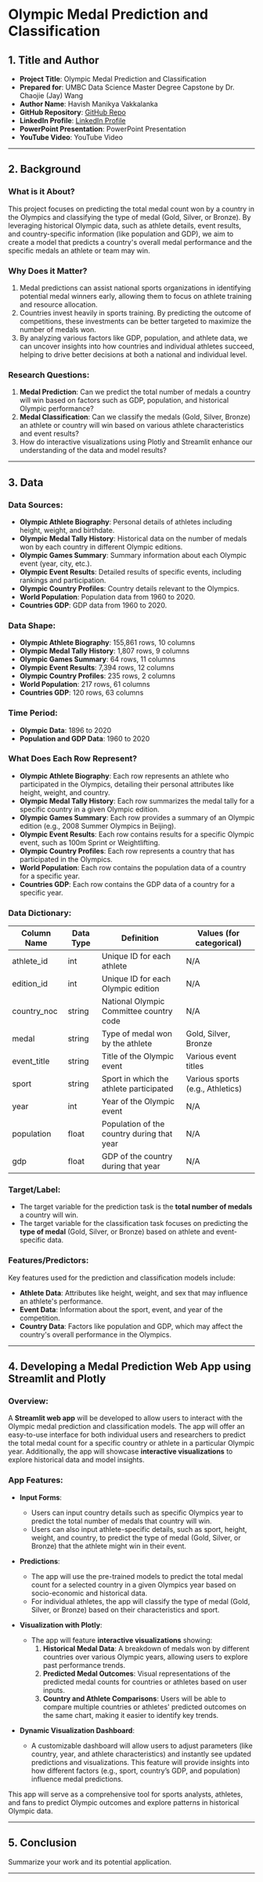 # Olympic Medal Prediction and Classification

## 1. Title and Author

* **Project Title**: Olympic Medal Prediction and Classification
* **Prepared for**: UMBC Data Science Master Degree Capstone by Dr. Chaojie (Jay) Wang
* **Author Name**: Havish Manikya Vakkalanka
* **GitHub Repository**: [GitHub Repo](https://github.com/havish-vakkalanka)
* **LinkedIn Profile**: [LinkedIn Profile](https://www.linkedin.com/in/havishmanikyav/)
* **PowerPoint Presentation**: PowerPoint Presentation
* **YouTube Video**: YouTube Video

---

## 2. Background

### What is it About?
This project focuses on predicting the total medal count won by a country in the Olympics and classifying the type of medal (Gold, Silver, or Bronze). By leveraging historical Olympic data, such as athlete details, event results, and country-specific information (like population and GDP), we aim to create a model that predicts a country's overall medal performance and the specific medals an athlete or team may win.

### Why Does it Matter?
1.  Medal predictions can assist national sports organizations in identifying potential medal winners early, allowing them to focus on athlete training and resource allocation.
2. Countries invest heavily in sports training. By predicting the outcome of competitions, these investments can be better targeted to maximize the number of medals won.
3. By analyzing various factors like GDP, population, and athlete data, we can uncover insights into how countries and individual athletes succeed, helping to drive better decisions at both a national and individual level.

### Research Questions:
1. **Medal Prediction**: Can we predict the total number of medals a country will win based on factors such as GDP, population, and historical Olympic performance?
2. **Medal Classification**: Can we classify the medals (Gold, Silver, Bronze) an athlete or country will win based on various athlete characteristics and event results?
3. How do interactive visualizations using Plotly and Streamlit enhance our understanding of the data and model results?

---

## 3. Data

### Data Sources:
* **Olympic Athlete Biography**: Personal details of athletes including height, weight, and birthdate.
* **Olympic Medal Tally History**: Historical data on the number of medals won by each country in different Olympic editions.
* **Olympic Games Summary**: Summary information about each Olympic event (year, city, etc.).
* **Olympic Event Results**: Detailed results of specific events, including rankings and participation.
* **Olympic Country Profiles**: Country details relevant to the Olympics.
* **World Population**: Population data from 1960 to 2020.
* **Countries GDP**: GDP data from 1960 to 2020.

### Data Shape:
* **Olympic Athlete Biography**: 155,861 rows, 10 columns
* **Olympic Medal Tally History**: 1,807 rows, 9 columns
* **Olympic Games Summary**: 64 rows, 11 columns
* **Olympic Event Results**: 7,394 rows, 12 columns
* **Olympic Country Profiles**: 235 rows, 2 columns
* **World Population**: 217 rows, 61 columns
* **Countries GDP**: 120 rows, 63 columns

### Time Period:
* **Olympic Data**: 1896 to 2020
* **Population and GDP Data**: 1960 to 2020

### What Does Each Row Represent?
* **Olympic Athlete Biography**: Each row represents an athlete who participated in the Olympics, detailing their personal attributes like height, weight, and country.
* **Olympic Medal Tally History**: Each row summarizes the medal tally for a specific country in a given Olympic edition.
* **Olympic Games Summary**: Each row provides a summary of an Olympic edition (e.g., 2008 Summer Olympics in Beijing).
* **Olympic Event Results**: Each row contains results for a specific Olympic event, such as 100m Sprint or Weightlifting.
* **Olympic Country Profiles**: Each row represents a country that has participated in the Olympics.
* **World Population**: Each row contains the population data of a country for a specific year.
* **Countries GDP**: Each row contains the GDP data of a country for a specific year.

### Data Dictionary:

| **Column Name** | **Data Type** | **Definition** | **Values (for categorical)** |
|-----------------|---------------|----------------|------------------------------|
| athlete_id      | int           | Unique ID for each athlete | N/A |
| edition_id      | int           | Unique ID for each Olympic edition | N/A |
| country_noc     | string        | National Olympic Committee country code | N/A |
| medal           | string        | Type of medal won by the athlete | Gold, Silver, Bronze |
| event_title     | string        | Title of the Olympic event | Various event titles |
| sport           | string        | Sport in which the athlete participated | Various sports (e.g., Athletics) |
| year            | int           | Year of the Olympic event | N/A |
| population      | float         | Population of the country during that year | N/A |
| gdp             | float         | GDP of the country during that year | N/A |

### Target/Label:
* The target variable for the prediction task is the **total number of medals** a country will win.
* The target variable for the classification task focuses on predicting the **type of medal** (Gold, Silver, or Bronze) based on athlete and event-specific data.

### Features/Predictors:
Key features used for the prediction and classification models include:
* **Athlete Data**: Attributes like height, weight, and sex that may influence an athlete's performance.
* **Event Data**: Information about the sport, event, and year of the competition.
* **Country Data**: Factors like population and GDP, which may affect the country's overall performance in the Olympics.

---

## 4. Developing a Medal Prediction Web App using Streamlit and Plotly

### Overview:

A **Streamlit web app** will be developed to allow users to interact with the Olympic medal prediction and classification models. The app will offer an easy-to-use interface for both individual users and researchers to predict the total medal count for a specific country or athlete in a particular Olympic year. Additionally, the app will showcase **interactive visualizations** to explore historical data and model insights.

### App Features:

* **Input Forms**:
    - Users can input country details such as specific Olympics year to predict the total number of medals that country will win.
    - Users can also input athlete-specific details, such as sport, height, weight, and country, to predict the type of medal (Gold, Silver, or Bronze) that the athlete might win in their event.

* **Predictions**:
    - The app will use the pre-trained models to predict the total medal count for a selected country in a given Olympics year based on socio-economic and historical data.
    - For individual athletes, the app will classify the type of medal (Gold, Silver, or Bronze) based on their characteristics and sport.

* **Visualization with Plotly**:
    - The app will feature **interactive visualizations** showing:
        1. **Historical Medal Data**: A breakdown of medals won by different countries over various Olympic years, allowing users to explore past performance trends.
        2. **Predicted Medal Outcomes**: Visual representations of the predicted medal counts for countries or athletes based on user inputs.
        3. **Country and Athlete Comparisons**: Users will be able to compare multiple countries or athletes' predicted outcomes on the same chart, making it easier to identify key trends.

* **Dynamic Visualization Dashboard**:
    - A customizable dashboard will allow users to adjust parameters (like country, year, and athlete characteristics) and instantly see updated predictions and visualizations. This feature will provide insights into how different factors (e.g., sport, country’s GDP, and population) influence medal predictions.

This app will serve as a comprehensive tool for sports analysts, athletes, and fans to predict Olympic outcomes and explore patterns in historical Olympic data.

---

## 5. Conclusion

Summarize your work and its potential application.

---
